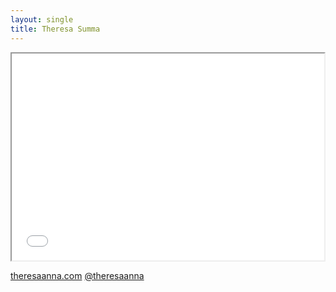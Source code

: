 ```yaml
---
layout: single
title: Theresa Summa
---
```


<iframe src="//player.vimeo.com/video/33879104" width="500" height="331" webkitallowfullscreen mozallowfullscreen allowfullscreen></iframe>

<a class="reference" href="http://theresaanna.com/"><i class="fa fa-home"></i> theresaanna.com</a> <a class="reference" href="http://www.twitter.com/theresaanna"><i class="fa fa-twitter"></i> @theresaanna</a>